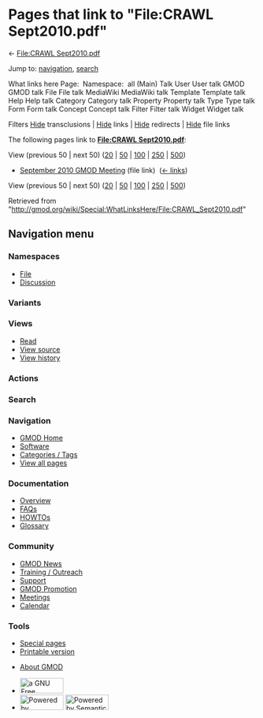 <div id="mw-page-base" class="noprint">

</div>

<div id="mw-head-base" class="noprint">

</div>

<div id="content" class="mw-body" role="main">

<span id="top"></span>

<div id="mw-js-message" style="display:none;">

</div>



# <span dir="auto">Pages that link to "File:CRAWL Sept2010.pdf"</span>

<div id="bodyContent">

<div id="contentSub">

← [File:CRAWL
Sept2010.pdf](/wiki/File:CRAWL_Sept2010.pdf "File:CRAWL Sept2010.pdf")

</div>

<div id="jump-to-nav" class="mw-jump">

Jump to: [navigation](#mw-navigation), [search](#p-search)

</div>

<div id="mw-content-text">

What links here Page:  Namespace:  all (Main) Talk User User talk GMOD
GMOD talk File File talk MediaWiki MediaWiki talk Template Template talk
Help Help talk Category Category talk Property Property talk Type Type
talk Form Form talk Concept Concept talk Filter Filter talk Widget
Widget talk

Filters
[Hide](/mediawiki/index.php?title=Special:WhatLinksHere/File:CRAWL_Sept2010.pdf&hidetrans=1 "Special:WhatLinksHere/File:CRAWL Sept2010.pdf")
transclusions \|
[Hide](/mediawiki/index.php?title=Special:WhatLinksHere/File:CRAWL_Sept2010.pdf&hidelinks=1 "Special:WhatLinksHere/File:CRAWL Sept2010.pdf")
links \|
[Hide](/mediawiki/index.php?title=Special:WhatLinksHere/File:CRAWL_Sept2010.pdf&hideredirs=1 "Special:WhatLinksHere/File:CRAWL Sept2010.pdf")
redirects \|
[Hide](/mediawiki/index.php?title=Special:WhatLinksHere/File:CRAWL_Sept2010.pdf&hideimages=1 "Special:WhatLinksHere/File:CRAWL Sept2010.pdf")
file links

The following pages link to **[File:CRAWL
Sept2010.pdf](/wiki/File:CRAWL_Sept2010.pdf "File:CRAWL Sept2010.pdf")**:

View (previous 50 \| next 50)
([20](/mediawiki/index.php?title=Special:WhatLinksHere/File:CRAWL_Sept2010.pdf&limit=20 "Special:WhatLinksHere/File:CRAWL Sept2010.pdf")
\|
[50](/mediawiki/index.php?title=Special:WhatLinksHere/File:CRAWL_Sept2010.pdf&limit=50 "Special:WhatLinksHere/File:CRAWL Sept2010.pdf")
\|
[100](/mediawiki/index.php?title=Special:WhatLinksHere/File:CRAWL_Sept2010.pdf&limit=100 "Special:WhatLinksHere/File:CRAWL Sept2010.pdf")
\|
[250](/mediawiki/index.php?title=Special:WhatLinksHere/File:CRAWL_Sept2010.pdf&limit=250 "Special:WhatLinksHere/File:CRAWL Sept2010.pdf")
\|
[500](/mediawiki/index.php?title=Special:WhatLinksHere/File:CRAWL_Sept2010.pdf&limit=500 "Special:WhatLinksHere/File:CRAWL Sept2010.pdf"))

- [September 2010 GMOD
  Meeting](/wiki/September_2010_GMOD_Meeting "September 2010 GMOD Meeting")
  (file link) ‎ <span class="mw-whatlinkshere-tools">([←
  links](/mediawiki/index.php?title=Special:WhatLinksHere&target=September+2010+GMOD+Meeting "Special:WhatLinksHere"))</span>

View (previous 50 \| next 50)
([20](/mediawiki/index.php?title=Special:WhatLinksHere/File:CRAWL_Sept2010.pdf&limit=20 "Special:WhatLinksHere/File:CRAWL Sept2010.pdf")
\|
[50](/mediawiki/index.php?title=Special:WhatLinksHere/File:CRAWL_Sept2010.pdf&limit=50 "Special:WhatLinksHere/File:CRAWL Sept2010.pdf")
\|
[100](/mediawiki/index.php?title=Special:WhatLinksHere/File:CRAWL_Sept2010.pdf&limit=100 "Special:WhatLinksHere/File:CRAWL Sept2010.pdf")
\|
[250](/mediawiki/index.php?title=Special:WhatLinksHere/File:CRAWL_Sept2010.pdf&limit=250 "Special:WhatLinksHere/File:CRAWL Sept2010.pdf")
\|
[500](/mediawiki/index.php?title=Special:WhatLinksHere/File:CRAWL_Sept2010.pdf&limit=500 "Special:WhatLinksHere/File:CRAWL Sept2010.pdf"))

</div>

<div class="printfooter">

Retrieved from
"<http://gmod.org/wiki/Special:WhatLinksHere/File:CRAWL_Sept2010.pdf>"

</div>

<div id="catlinks" class="catlinks catlinks-allhidden">

</div>

<div class="visualClear">

</div>

</div>

</div>

<div id="mw-navigation">

## Navigation menu

<div id="mw-head">



<div id="left-navigation">

<div id="p-namespaces" class="vectorTabs" role="navigation"
aria-labelledby="p-namespaces-label">

### Namespaces

- <span id="ca-nstab-image"><a href="/wiki/File:CRAWL_Sept2010.pdf" accesskey="c"
  title="View the file page [c]">File</a></span>
- <span id="ca-talk"><a
  href="/mediawiki/index.php?title=File_talk:CRAWL_Sept2010.pdf&amp;action=edit&amp;redlink=1"
  accesskey="t"
  title="Discussion about the content page [t]">Discussion</a></span>

</div>

<div id="p-variants" class="vectorMenu emptyPortlet" role="navigation"
aria-labelledby="p-variants-label">

### 

### Variants[](#)

<div class="menu">

</div>

</div>

</div>

<div id="right-navigation">

<div id="p-views" class="vectorTabs" role="navigation"
aria-labelledby="p-views-label">

### Views

- <span id="ca-view">[Read](/wiki/File:CRAWL_Sept2010.pdf)</span>
- <span id="ca-viewsource"><a
  href="/mediawiki/index.php?title=File:CRAWL_Sept2010.pdf&amp;action=edit"
  accesskey="e" title="This page is protected.
  You can view its source [e]">View source</a></span>
- <span id="ca-history"><a
  href="/mediawiki/index.php?title=File:CRAWL_Sept2010.pdf&amp;action=history"
  accesskey="h" title="Past revisions of this page [h]">View history</a></span>

</div>

<div id="p-cactions" class="vectorMenu emptyPortlet" role="navigation"
aria-labelledby="p-cactions-label">

### Actions[](#)

<div class="menu">

</div>

</div>

<div id="p-search" role="search">

### Search

<div id="simpleSearch">

</div>

</div>

</div>

</div>

<div id="mw-panel">

<div id="p-logo" role="banner">

<a href="/wiki/Main_Page"
style="background-image: url(http://gmod.org/images/GMOD-cogs.png);"
title="Visit the main page"></a>

</div>

<div id="p-Navigation" class="portal" role="navigation"
aria-labelledby="p-Navigation-label">

### Navigation

<div class="body">

- <span id="n-GMOD-Home">[GMOD Home](/wiki/Main_Page)</span>
- <span id="n-Software">[Software](/wiki/GMOD_Components)</span>
- <span id="n-Categories-.2F-Tags">[Categories /
  Tags](/wiki/Categories)</span>
- <span id="n-View-all-pages">[View all
  pages](/wiki/Special:AllPages)</span>

</div>

</div>

<div id="p-Documentation" class="portal" role="navigation"
aria-labelledby="p-Documentation-label">

### Documentation

<div class="body">

- <span id="n-Overview">[Overview](/wiki/Overview)</span>
- <span id="n-FAQs">[FAQs](/wiki/Category:FAQ)</span>
- <span id="n-HOWTOs">[HOWTOs](/wiki/Category:HOWTO)</span>
- <span id="n-Glossary">[Glossary](/wiki/Glossary)</span>

</div>

</div>

<div id="p-Community" class="portal" role="navigation"
aria-labelledby="p-Community-label">

### Community

<div class="body">

- <span id="n-GMOD-News">[GMOD News](/wiki/GMOD_News)</span>
- <span id="n-Training-.2F-Outreach">[Training /
  Outreach](/wiki/Training_and_Outreach)</span>
- <span id="n-Support">[Support](/wiki/Support)</span>
- <span id="n-GMOD-Promotion">[GMOD
  Promotion](/wiki/GMOD_Promotion)</span>
- <span id="n-Meetings">[Meetings](/wiki/Meetings)</span>
- <span id="n-Calendar">[Calendar](/wiki/Calendar)</span>

</div>

</div>

<div id="p-tb" class="portal" role="navigation"
aria-labelledby="p-tb-label">

### Tools

<div class="body">

- <span id="t-specialpages"><a href="/wiki/Special:SpecialPages" accesskey="q"
  title="A list of all special pages [q]">Special pages</a></span>
- <span id="t-print"><a
  href="/mediawiki/index.php?title=Special:WhatLinksHere/File:CRAWL_Sept2010.pdf&amp;printable=yes"
  rel="alternate" accesskey="p"
  title="Printable version of this page [p]">Printable version</a></span>

</div>

</div>

</div>

</div>

<div id="footer" role="contentinfo">

- <span id="footer-places-about">[About
  GMOD](/wiki/GMOD:About "GMOD:About")</span>

<!-- -->

- <span id="footer-copyrightico">[<img src="http://www.gnu.org/graphics/gfdl-logo-small.png" width="88"
  height="31" alt="a GNU Free Documentation License" />](http://www.gnu.org/licenses/fdl-1.3.html)</span>
- <span id="footer-poweredbyico">[<img src="/mediawiki/skins/common/images/poweredby_mediawiki_88x31.png"
  width="88" height="31" alt="Powered by MediaWiki" />](//www.mediawiki.org/)
  [<img
  src="/mediawiki/extensions/SemanticMediaWiki/includes/../resources/images/smw_button.png"
  width="88" height="31" alt="Powered by Semantic MediaWiki" />](https://www.semantic-mediawiki.org/wiki/Semantic_MediaWiki)</span>

<div style="clear:both">

</div>

</div>
